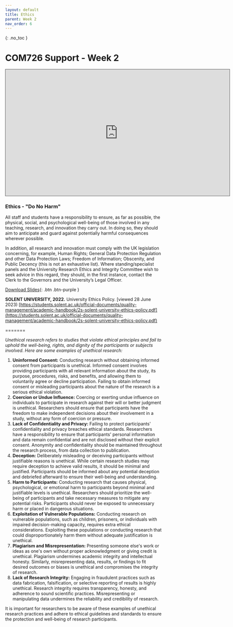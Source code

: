 ```yaml
---
layout: default
title: Ethics
parent: Week 2
nav_order: 6
---
```


{: .no_toc }

# COM726 Support - Week 2

<iframe src="https://solent.cloud.panopto.eu/Panopto/Pages/Embed.aspx?id=2c08e7c4-faae-4eff-b169-b0360177a800&autoplay=false&offerviewer=true&showtitle=true&showbrand=true&captions=true&interactivity=all" height="405" width="720" style="border: 1px solid #464646;" allowfullscreen allow="autoplay"></iframe>

### Ethics - "Do No Harm"

All staff and students have a responsibility to ensure, as far as possible, the physical, social, and psychological well-being of those involved in any teaching, research, and innovation they carry out. In doing so, they should aim to anticipate and guard against potentially harmful consequences wherever possible. 

In addition, all research and innovation must comply with the UK legislation concerning, for example, Human Rights; General Data Protection Regulation and other Data Protection Laws; Freedom of Information; Obscenity, and Public Decency (this is not an exhaustive list). Where standing/specialist panels and the University Research Ethics and Integrity Committee wish to seek advice in this regard, they should, in the first instance, contact the Clerk to the Governors and the University’s Legal Officer. 

[Download Slides](slides/ethics_2023.pptx){: .btn .btn-purple }

**SOLENT UNIVERSITY, 2022.** University Ethics Policy. [viewed 28 June 2023) 
[https://students.solent.ac.uk/official-documents/quality-management/academic-handbook/2s-solent-university-ethics-policy.pdf](https://students.solent.ac.uk/official-documents/quality-management/academic-handbook/2s-solent-university-ethics-policy.pdf)

=======

*Unethical research refers to studies that violate ethical principles and fail to uphold the well-being, rights, and dignity of the participants or subjects involved. Here are some examples of unethical research:*

1. **Uninformed Consent:** Conducting research without obtaining informed consent from participants is unethical. Informed consent involves providing participants with all relevant information about the study, its purpose, procedures, risks, and benefits, and allowing them to voluntarily agree or decline participation. Failing to obtain informed consent or misleading participants about the nature of the research is a serious ethical violation.
2. **Coercion or Undue Influence:** Coercing or exerting undue influence on individuals to participate in research against their will or better judgment is unethical. Researchers should ensure that participants have the freedom to make independent decisions about their involvement in a study, without any form of coercion or pressure.
3. **Lack of Confidentiality and Privacy:** Failing to protect participants' confidentiality and privacy breaches ethical standards. Researchers have a responsibility to ensure that participants' personal information and data remain confidential and are not disclosed without their explicit consent. Anonymity and confidentiality should be maintained throughout the research process, from data collection to publication.
4. **Deception:** Deliberately misleading or deceiving participants without justifiable reasons is unethical. While certain research studies may require deception to achieve valid results, it should be minimal and justified. Participants should be informed about any potential deception and debriefed afterward to ensure their well-being and understanding.
5. **Harm to Participants:** Conducting research that causes physical, psychological, or emotional harm to participants beyond minimal and justifiable levels is unethical. Researchers should prioritize the well-being of participants and take necessary measures to mitigate any potential risks. Participants should never be exposed to unnecessary harm or placed in dangerous situations.
6. **Exploitation of Vulnerable Populations:** Conducting research on vulnerable populations, such as children, prisoners, or individuals with impaired decision-making capacity, requires extra ethical considerations. Exploiting these populations or conducting research that could disproportionately harm them without adequate justification is unethical.
7. **Plagiarism and Misrepresentation:** Presenting someone else's work or ideas as one's own without proper acknowledgment or giving credit is unethical. Plagiarism undermines academic integrity and intellectual honesty. Similarly, misrepresenting data, results, or findings to fit desired outcomes or biases is unethical and compromises the integrity of research.
8. **Lack of Research Integrity:** Engaging in fraudulent practices such as data fabrication, falsification, or selective reporting of results is highly unethical. Research integrity requires transparency, honesty, and adherence to sound scientific practices. Misrepresenting or manipulating data undermines the reliability and credibility of research.

It is important for researchers to be aware of these examples of unethical research practices and adhere to ethical guidelines and standards to ensure the protection and well-being of research participants.

